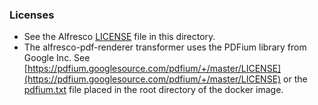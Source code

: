 ### Licenses

* See the Alfresco [LICENSE](LICENSE) file in this directory.
* The alfresco-pdf-renderer transformer uses the PDFium library from Google Inc. See [https://pdfium.googlesource.com/pdfium/+/master/LICENSE](https://pdfium.googlesource.com/pdfium/+/master/LICENSE)
or the [pdfium.txt](https://github.com/Alfresco/acs-community-packaging/blob/master/zip/src/main/resources/licenses/3rd-party/pdfium.txt) file placed in the root directory of the docker image.
